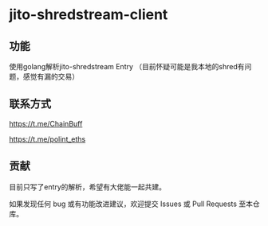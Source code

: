# jito-shredstream-client


## 功能

使用golang解析jito-shredstream Entry （目前怀疑可能是我本地的shred有问题，感觉有漏的交易）


## 联系方式
https://t.me/ChainBuff

https://t.me/polint_eths


## 贡献
目前只写了entry的解析，希望有大佬能一起共建。

如果发现任何 bug 或有功能改进建议，欢迎提交 Issues 或 Pull Requests 至本仓库。
